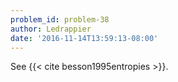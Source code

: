 ```yaml
---
problem_id: problem-38
author: Ledrappier
date: '2016-11-14T13:59:13-08:00'
---
```

See {{< cite besson1995entropies >}}.

